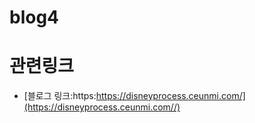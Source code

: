 # blog4
# 관련링크
- [블로그 링크:https:https://disneyprocess.ceunmi.com/](https://disneyprocess.ceunmi.com//)
